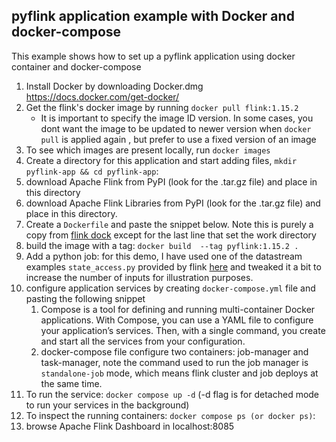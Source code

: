 ## pyflink application example with Docker and docker-compose
This example shows how to set up a pyflink application  using docker container and docker-compose


1. Install Docker by downloading Docker.dmg https://docs.docker.com/get-docker/
2. Get the flink's docker image by running `docker pull flink:1.15.2`
    * It is important to specify the image ID version. In some cases, you dont want the image to be updated to newer version when `docker pull` is applied again , but prefer to use a fixed version of an image
3. To see which images are present locally, run `docker images`
4. Create a directory for this application and start adding files, `mkdir pyflink-app && cd pyflink-app`:
5. download Apache Flink from PyPI (look for the .tar.gz file) and place in this directory
6. download Apache Flink Libraries from PyPI (look for the .tar.gz file) and place in this directory.
7. Create a `Dockerfile` and paste the snippet below. Note this is purely a copy from [flink dock](https://nightlies.apache.org/flink/flink-docs-release-1.15/docs/deployment/resource-providers/standalone/docker/#using-flink-python-on-docker) except for the last line that set the work directory
8. build the image with a tag:  `docker build  --tag pyflink:1.15.2 .`
9. Add a python job: for this demo, I have used one of the datastream examples `state_access.py` provided by flink [here](https://github.com/apache/flink/tree/release-1.15/flink-python/pyflink/examples/datastream) and tweaked it a bit to increase the number of inputs for illustration purposes.
9. configure application services by creating `docker-compose.yml` file and pasting the following snippet
    1. Compose is a tool for defining and running multi-container Docker applications. With Compose, you can use a YAML file to configure your application’s services. Then, with a single command, you create and start all the services from your configuration.
    2. docker-compose file configure two containers: job-manager and task-manager, note the command used to run the job manager is `standalone-job` mode, which means flink cluster and job deploys at the same time.
10. To run the service: `docker compose up -d`  (-d flag is for detached mode to run your services in the background)
11. To inspect the running containers: `docker compose ps (or docker ps)`: 
12. browse Apache Flink Dashboard in localhost:8085
